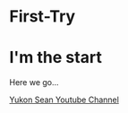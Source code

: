 # First-Try
<h1>I'm the start</h1>
<p>Here we go...</p>
<p><a href="https://youtube.com/channel/UCsgeo2TG5rUIj1JY0F5xARQ">Yukon Sean Youtube Channel</a></p>


